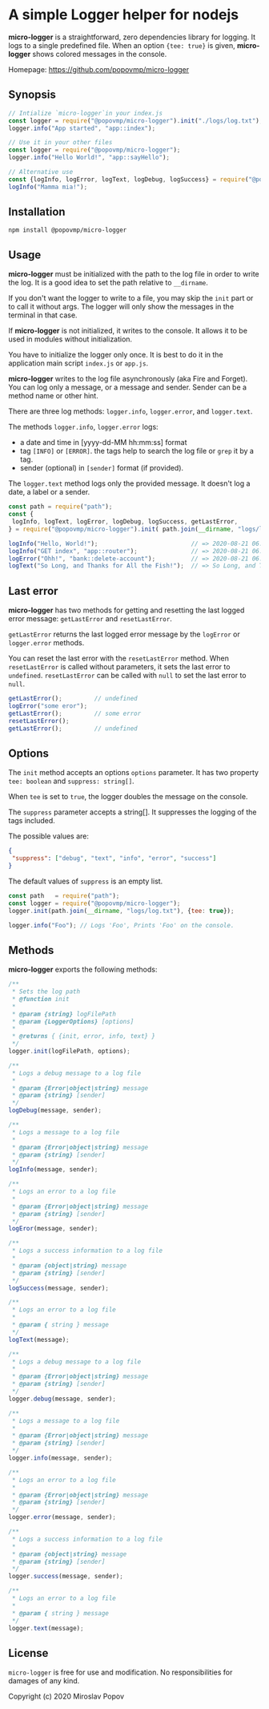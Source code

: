# A simple Logger helper for nodejs

**micro-logger** is a straightforward, zero dependencies library for logging. It logs to a single predefined file.
When an option `{tee: true}` is given, **micro-logger** shows colored messages in the console.

Homepage: https://github.com/popovmp/micro-logger

## Synopsis

```javascript
// Intialize `micro-logger`in your index.js
const logger = require("@popovmp/micro-logger").init("./logs/log.txt");
logger.info("App started", "app::index");

// Use it in your other files
const logger = require("@popovmp/micro-logger");
logger.info("Hello World!", "app::sayHello");

// Alternative use
const {logInfo, logError, logText, logDebug, logSuccess} = require("@popovmp/micro-logger");
logInfo("Mamma mia!");
```

## Installation

```
npm install @popovmp/micro-logger
```

## Usage

**micro-logger** must be initialized with the path to the log file in order to write the log.
It is a good idea to set the path relative to `__dirname`.

If you don't want the logger to write to a file, you may skip the `init` part or to call it without args.
The logger will only show the messages in the terminal in that case.

If **micro-logger** is not initialized, it writes to the console.
It allows it to be used in modules without initialization.

You have to initialize the logger only once. It is best to do it in the application main script `index.js` or `app.js`.

**micro-logger** writes to the log file asynchronously (aka Fire and Forget).
You can log only a message, or a message and sender. Sender can be a method name or other hint.

There are three log methods: `logger.info`, `logger.error`, and `logger.text`.

The methods `logger.info`, `logger.error` logs:

  - a date and time in [yyyy-dd-MM hh:mm:ss] format
  - tag `[INFO]` or `[ERROR]`. the tags help to search the log file or `grep` it by a tag.
  - sender (optional) in `[sender]` format (if provided).

The `logger.text` method logs only the provided message. It doesn't log a date, a label or a sender.

```javascript
const path = require("path");
const {
 logInfo, logText, logError, logDebug, logSuccess, getLastError,
} = require("@popovmp/micro-logger").init( path.join(__dirname, "logs/log.txt"), {tee: true, suppress: ["debug"]} );

logInfo("Hello, World!");                          // => 2020-08-21 06:21:11 [INFO] Hello, World!
logInfo("GET index", "app::router");               // => 2020-08-21 06:21:11 [INFO] [app::router] GET index
logError("Ohh!", "bank::delete-account");          // => 2020-08-21 06:21:11 [ERROR] [bank::delete-account] Ohh!
logText("So Long, and Thanks for All the Fish!");  // => So Long, and Thanks for All the Fish!
```

## Last error

**micro-logger** has two methods for getting and resetting the last logged error message: `getLastError` and `resetLastError`.

`getLastError` returns the last logged error message by the `logError` or `logger.error` methods.

You can reset the last error with the `resetLastError` method. When `resetLastError` is called without parameters,
it sets the last error to `undefined`. `resetLastError` can be called with `null` to set the last error to `null`.


```javascript
getLastError();         // undefined
logError("some eror");
getLastError();         // some error
resetLastError();
getLastError();         // undefined
```
## Options

The `init` method accepts an options `options` parameter. It has two property `tee: boolean` and `suppress: string[]`.

When `tee` is set to `true`, the logger doubles the message on the console.

The `suppress` parameter accepts a string[]. It suppresses the logging of the tags included.

The possible values are:

```json
{
 "suppress": ["debug", "text", "info", "error", "success"]
}
```

The default values of `suppress` is an empty list.

```javascript
const path   = require("path");
const logger = require("@popovmp/micro-logger");
logger.init(path.join(__dirname, "logs/log.txt"), {tee: true});

logger.info("Foo"); // Logs 'Foo', Prints 'Foo' on the console.
```

## Methods

**micro-logger** exports the following methods:

```javascript
/**
 * Sets the log path
 * @function init
 *
 * @param {string} logFilePath
 * @param {LoggerOptions} [options]
 *
 * @returns { {init, error, info, text} }
 */
logger.init(logFilePath, options);
```

```javascript
/**
 * Logs a debug message to a log file
 *
 * @param {Error|object|string} message
 * @param {string} [sender]
 */
logDebug(message, sender);
```

```javascript
/**
 * Logs a message to a log file
 *
 * @param {Error|object|string} message
 * @param {string} [sender]
 */
logInfo(message, sender);
```

```javascript
/**
 * Logs an error to a log file
 *
 * @param {Error|object|string} message
 * @param {string} [sender]
 */
logEror(message, sender);
```

```javascript
/**
 * Logs a success information to a log file
 *
 * @param {object|string} message
 * @param {string} [sender]
 */
logSuccess(message, sender);
```

```javascript
/**
 * Logs an error to a log file
 *
 * @param { string } message
 */
logText(message);
```

```javascript
/**
 * Logs a debug message to a log file
 *
 * @param {Error|object|string} message
 * @param {string} [sender]
 */
logger.debug(message, sender);
```

```javascript
/**
 * Logs a message to a log file
 *
 * @param {Error|object|string} message
 * @param {string} [sender]
 */
logger.info(message, sender);
```

```javascript
/**
 * Logs an error to a log file
 *
 * @param {Error|object|string} message
 * @param {string} [sender]
 */
logger.error(message, sender);
```

```javascript
/**
 * Logs a success information to a log file
 *
 * @param {object|string} message
 * @param {string} [sender]
 */
logger.success(message, sender);
```

```javascript
/**
 * Logs an error to a log file
 *
 * @param { string } message
 */
logger.text(message);
```

## License

`micro-logger` is free for use and modification. No responsibilities for damages of any kind.

Copyright (c) 2020 Miroslav Popov
